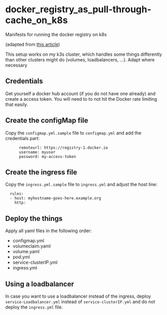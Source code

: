 # docker_registry_as_pull-through-cache_on_k8s

Manifests for running the docker registry on k8s

(adapted from [this article](https://medium.com/swlh/deploy-your-private-docker-registry-as-a-pod-in-kubernetes-f6a489bf018))

This setup works on my k3s cluster, which handles some things differently than other clusters might do (volumes, loadbalancers, ...). Adapt where necessary

## Credentials

Get yourself a docker hub account (if you do not have one already) and create a access token. You will need to to not hit the Docker rate limiting that easily.

## Create the configMap file

Copy the `configmap.yml.sample` file to `configmap.yml` and add the credentials part:
```
      remoteurl: https://registry-1.docker.io
      username: myuser
      password: my-access-token
```

## Create the ingress file

Copy the `ingress.yml.sample` file to `ingress.yml` and adjust the host line:
```
  rules:
  - host: myhostname-goes-here.example.org
    http:
```

## Deploy the things

Apply all yaml files in the following order:
- configmap.yml
- volumeclaim.yaml
- volume.yaml
- pod.yml
- service-clusterIP.yml
- ingress.yml

## Using a loadbalancer

In case you want to use a loadbalancer instead of the ingress, deploy `service-Loadbalancer.yml` instead of `service-clusterIP.yml` and do not deploy the `ingress.yml` file.
